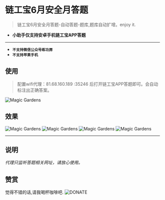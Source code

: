 # 链工宝6月安全月答题

> 链工宝6月安全月答题-自动答题-题库,题库自动扩增。enjoy it.

* **小助手仅支持安卓手机链工宝APP答题**  
---
* **`不支持微信公众号练功房`**
* **`不支持苹果手机`**

## 使用
> 配置wifi代理：81.68.160.189 :35246 后打开链工宝APP答题即可。会自动标注出正确答案。

![](./d715338b8a3409392626f5961d56a9d.jpg "Magic Gardens")

## 效果

![](./1.png "Magic Gardens")
![](./1_1.png "Magic Gardens")
![](./2.png "Magic Gardens")
![](./2_2.png "Magic Gardens")

---

## 说明

_代理只监听答题相关网址，请放心使用。_ 

## 赞赏

觉得不错的话,请我喝杯咖啡吧.
![DONATE](./donate.jpg)